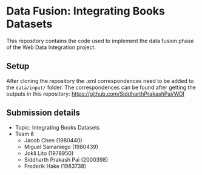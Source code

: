 # Data Fusion: Integrating Books Datasets

This repository contains the code used to implement the data fusion phase of the Web Data Integration project.

## Setup
After cloning the repository the .xml correspondences need to be added to the `data/input/` folder. The correspondences can be found after getting the outputs in this repository:
https://github.com/SiddharthPrakashPai/WDI

## Submission details
- Topic: Integrating Books Datasets
- Team 6
  - Jacob Chen (1980440)
  - Miguel Samaniego (1980439)
  - Jokli Lito (1978950)
  - Siddharth Prakash Pai (2000398)
  - Frederik Hake (1983738)
